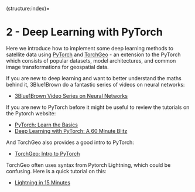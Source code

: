 (structure:index)=
# 2 - Deep Learning with PyTorch

Here we introduce how to implement some deep learning methods to satellite data using [PyTorch](https://pytorch.org/) and [TorchGeo](https://torchgeo.readthedocs.io/en/latest/#module-torchgeo) - an extension to the PyTorch which consists of popular datasets, model architectures, and common image transformations for geospatial data.

If you are new to deep learning and want to better understand the maths behind it, 3Blue1Brown do a fantastic series of videos on neural networks:
* [3Blue1Brown Video Series on Neural Networks](https://www.3blue1brown.com/topics/neural-networks)

If you are new to PyTorch before it might be useful to review the tutorials on the Pytorch website:

* [PyTorch: Learn the Basics](https://pytorch.org/tutorials/beginner/basics/intro.html)
* [Deep Learning with PyTorch: A 60 Minute Blitz](https://pytorch.org/tutorials/beginner/deep_learning_60min_blitz.html)

And TorchGeo also provides a good intro to PyTorch:

* [TorchGeo: Intro to PyTorch](https://torchgeo.readthedocs.io/en/stable/tutorials/pytorch.html)

TorchGeo often uses syntax from Pytorch Lightning, which could be confusing. Here is a quick tutorial on this:
* [Lightning in 15 Minutes](https://lightning.ai/docs/pytorch/stable/starter/introduction.html)

```{tableofcontents}
```